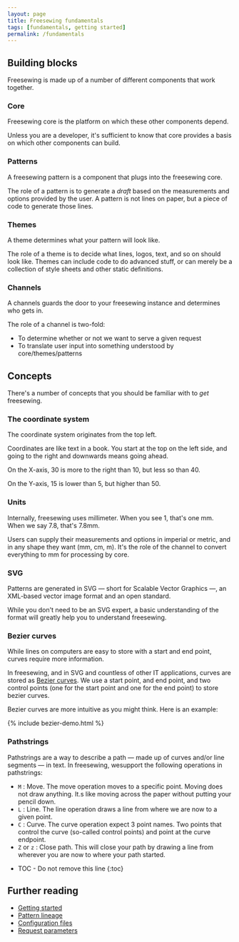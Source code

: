 ```yaml
---
layout: page
title: Freesewing fundamentals
tags: [fundamentals, getting started]
permalink: /fundamentals
---
```

## Building blocks

Freesewing is made up of a number of different components that work together.

### Core

Freesewing core is the platform on which these other components depend. 

Unless you are a developer, it's sufficient to know that core provides a basis on which other components can build.

### Patterns

A freesewing pattern is a component that plugs into the freesewing core.

The role of a pattern is to generate a _draft_ based on the measurements and options provided by the user.
A pattern is not lines on paper, but a piece of code to generate those lines.

### Themes

A theme determines what your pattern will look like. 

The role of a theme is to decide what lines, logos, text, and so on should look like.
Themes can include code to do advanced stuff, or can merely be a collection of style sheets and other static definitions.

### Channels

A channels guards the door to your freesewing instance and determines who gets in.

The role of a channel is two-fold:

- To determine whether or not we want to serve a given request
- To translate user input into something understood by core/themes/patterns

## Concepts

There's a number of concepts that you should be familiar with to _get_ freesewing.

### The coordinate system

The coordinate system originates from the top left.

Coordinates are like text in a book. You start at the top on the left side,
and going to the right and downwards means going ahead.

On the X-axis, 30 is more to the right than 10, but less so than 40.

On the Y-axis, 15 is lower than 5, but higher than 50.

### Units

Internally, freesewing uses millimeter. When you see 1, that's one mm. When we say 7.8, that's 7.8mm.

Users can supply their measurements and options in imperial or metric, and in any shape they want (mm, cm, m).
It's the role of the channel to convert everything to mm for processing by core.

### SVG

Patterns are generated in SVG &mdash; short for Scalable Vector Graphics &mdash;, an XML-based vector image format and an open standard.

While you don't need to be an SVG expert, a basic understanding of the format will greatly help you to understand freesewing.

### Bezier curves

While lines on computers are easy to store with a start and end point, curves require more information.

In freesewing, and in SVG and countless of other IT applications, curves are stored as 
[Bezier curves](https://en.wikipedia.org/wiki/B%C3%A9zier_curve).
We use a start point, and end point, and two control points (one for the start point and one for the end point) to store bezier curves.

Bezier curves are more intuitive as you might think. Here is an example:

{% include bezier-demo.html %}

### Pathstrings

Pathstrings are a way to describe a path &mdash; made up of curves and/or line segments &mdash; in text.
In freesewing, wesupport the following operations in pathstrings:

- `M` : Move. The move operation moves to a specific point. Moving does not draw anything. It.s like moving across the paper without putting your pencil down.
- `L` : Line. The line operation draws a line from where we are now to a given point.
- `C` : Curve. The curve operation expect 3 point names. Two points that control the curve (so-called control points) and point at the curve endpoint.
- `Z` or `z` : Close path. This will close your path by drawing a line from wherever you are now to where your path started.

* TOC - Do not remove this line
{:toc}

## Further reading

- [Getting started](/getting-started)
- [Pattern lineage](/paterns/lineage)
- [Configuration files](/developer/config-files)
- [Request parameters](/developer/request-parameters)




